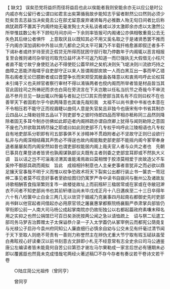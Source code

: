 <!-- { "loadSidebar": true } -->
【 缺文】 误矣恐党将益炽而径将益启也此以俟能者我则安能余亦无以应公是时公内戚亦有公留行者公谓曰如君言出矣第循我故步能知志乎留者默然公曰然则必须少贬矣吾去志益当决矣竟去公在部尤留意废弃诸贤每月必推数人殆无旬日间者比后称病犹疏荐不置其于内阁终始无毫发狥士大夫私谈者咸以涉太激即余亦虑以太激然公所举惟兹数公有不下顾旬月间亦间一下余则率皆报可内阁诸公亦俱相敬重竟公去无失色其后继公者惧忤　上意取厌且以既知其必不用又奚名取之于是诸贤悉罢不推而于内阁亦深加调和中外皆以庶几都俞之风太平可冀乃不半载扞格愈甚即叙迁者多不下谒补者或终岁待至资乏假贷无所得而犹困守邸行取乃停数年于内阁辄以恶言相报复至会推则诸司杂举铨司取充位益坏决不可返乃知道一而巳强执无大假借无小枉尺者直不能寸故宁身使贬法必不得使贬公葢早辨之矣机决则矢飞堤决则川流欲巧持之曲障之恶能济哉嗟乎自吏部守正以来人皆谓阁部炭故一人而白黑互出一事而甲乙错陈右阁者无论巳臆断者或曰晋楚争长而宋郑受其敝盍各降意以和衷焉呜呼此论权耳未引绳于义也夫辨官者察行审材不得以淆铢两者也傥内阁而所举者皆是材品皆当其官此固铨司之所祷祀而求也白简在旁流言在下夫岂敢以任私当抗节之奇哉今不审流品不参月旦见一缺出辄以所偏与者拟之巳□其实而使部当其名有不应则曰权不在也善宰天下者固若尔乎今欲两降意也其谁先哉矧我　太祖不以尚书隶中书省也本意在不令相压若不能守正而视眉睫以曲伺人意是失官矣且非独今也唐宋有中书省其制亦云四品以上降勑铨除五品以下则吏部专之彼时侍郎四品而宰相亦秪称同三品然则降除者固无多耳今制亦彷佛如此即迩者内阁辨疏亦谓自庶卿上犹得与闻则勑除之意固不废也乃并欲取其柄尽操之耶或曰如此则吏部不几专权乎呜呼此江陵相语也凡专权自有地吏部系分职即有司五部事俱不关涉精神不贯趋附者必不坚故守正则巳设欲行私非与内阁深相结藉其声势必不得逞也故内阁能黜吏部吏部不能摇内阁今冢宰奉身退者屡屡矣而内阁安然如昔也谓吏部权能居内阁上哉夫官人者与众共之者也　先朝巳事具在果登进者皆贤也孰阁谋孰部议夫既有主者则委之吏部宜耳即或不然执大义调　旨以诘之岂不可淄渑泾渭其谁能淆焉故曰莫相憎于胶漆莫相爱于炭故造父不车奚仲不御部具疏而阁拟　旨此　成祖相钤制意也人主亲吏事者昔犹非之而必欲以鼎足攘天官事哉不明于义而惟以权争恐政术将天下裂矣公出都行装止书一箧衣一笥冠绅二事见者莫不叹息好事者至欲绘图归仍寓罗严寺中读书自娱间与衡州公及诸故友诗歌相酬答食指渐繁则复市一故楼徙故址上而前剏轩三楹居常或在家或在寺敝冠澣衣不问者不知吏部尚书也其前轩缮治尚未毕戊戌正月十八日遘疾至二十三日卒得年六十有八检箧中止白金三两几无以敛贷于姻戚乃克襄事四月起南右都御史先时吏部尚书鲜以他官起者间借起亦必用原官领之屠襄惠掌都察院杨襄毅严恭肃掌兵部皆仍宰衔即公前一人南大司马杨公成起掌南院亦仍故衔独公以右都起葢政府素嗛末释名用之实抑之也然公捐馆巳可百日矣浙抚按两公闻之急以请恤疏上　诏与祭二坛遣工部司务马梦吉治葬赠太子太保谥恭介录一子入太学葢仍从冢宰例云而都宪公荫竟复与光禄公子启孙今袁州府同知公人廉直细行必慎余自幼与公交未见有纤毫过清节闻于天下至取人则绝不苛责有一善则力称誉然主在辨伪尤重大节宁取有瑕玉碔砆虽莹白弗眩视心好读秦汉以前书刻意古文辞即小札无不经意常有志全史余曰司马公通鉴唐公左编读者皆未能竟何自苦公曰第恐才谢左马尔果勒成一家言后世必有锺期未必即以覆酱瓿也然竟未克成惜哉宅两经火著述稿□不存今存者有奏议若干卷诗文若干卷 

　　○陆庄简公光祖传（曾同亨） 

　　曾同亨 
